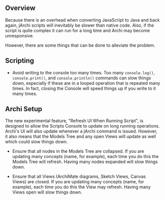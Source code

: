 ## Overview

Because there is an overhead when converting JavaScript to Java and back again, jArchi scripts will inevitably be slower than native code. Also, if the script is quite complex it can run for a long time and Archi may become unresponsive.

However, there are some things that can be done to alleviate the problem.

## Scripting

- Avoid writing to the console too many times. Too many `console.log()`, `console.print()`, and `console.println()` commands can slow things down, especially if these are in a looped operation that is repeated many times. In fact, closing the Console will speed things up if you write to it many times.


## Archi Setup

The new experimental feature, "Refresh UI When Running Script", is designed to allow the Scripts Console to update on long running operations. Archi's UI will also update whenever a jArchi command is issued. However, it also means that the Models Tree and any open Views will update as well which could slow things down.

- Ensure that all nodes in the Models Tree are collapsed. If you are updating many concepts (name, for example), each time you do this the Models Tree will refresh. Having many nodes expanded will slow things down.

- Ensure that all Views (ArchiMate diagrams, Sketch Views, Canvas Views) are closed. If you are updating many concepts (name, for example), each time you do this the View may refresh. Having many Views open will slow things down.